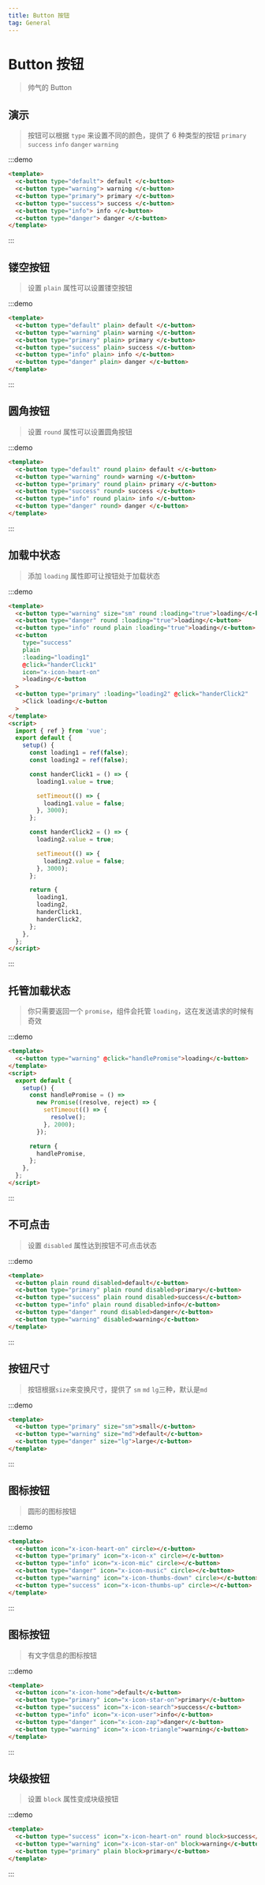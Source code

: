 ```yaml
---
title: Button 按钮
tag: General
---
```


# Button 按钮

> 帅气的 Button

## 演示

> 按钮可以根据 `type` 来设置不同的颜色，提供了 6 种类型的按钮 `primary` `success` `info` `danger` `warning`

:::demo

```html
<template>
  <c-button type="default"> default </c-button>
  <c-button type="warning"> warning </c-button>
  <c-button type="primary"> primary </c-button>
  <c-button type="success"> success </c-button>
  <c-button type="info"> info </c-button>
  <c-button type="danger"> danger </c-button>
</template>
```

:::

## 镂空按钮

> 设置 `plain` 属性可以设置镂空按钮

:::demo

```html
<template>
  <c-button type="default" plain> default </c-button>
  <c-button type="warning" plain> warning </c-button>
  <c-button type="primary" plain> primary </c-button>
  <c-button type="success" plain> success </c-button>
  <c-button type="info" plain> info </c-button>
  <c-button type="danger" plain> danger </c-button>
</template>
```

:::

## 圆角按钮

> 设置 `round` 属性可以设置圆角按钮

:::demo

```html
<template>
  <c-button type="default" round plain> default </c-button>
  <c-button type="warning" round> warning </c-button>
  <c-button type="primary" round plain> primary </c-button>
  <c-button type="success" round> success </c-button>
  <c-button type="info" round plain> info </c-button>
  <c-button type="danger" round> danger </c-button>
</template>
```

:::

## 加载中状态

> 添加 `loading` 属性即可让按钮处于加载状态

:::demo

```html
<template>
  <c-button type="warning" size="sm" round :loading="true">loading</c-button>
  <c-button type="danger" round :loading="true">loading</c-button>
  <c-button type="info" round plain :loading="true">loading</c-button>
  <c-button
    type="success"
    plain
    :loading="loading1"
    @click="handerClick1"
    icon="x-icon-heart-on"
    >loading</c-button
  >
  <c-button type="primary" :loading="loading2" @click="handerClick2"
    >Click loading</c-button
  >
</template>
<script>
  import { ref } from 'vue';
  export default {
    setup() {
      const loading1 = ref(false);
      const loading2 = ref(false);

      const handerClick1 = () => {
        loading1.value = true;

        setTimeout(() => {
          loading1.value = false;
        }, 3000);
      };

      const handerClick2 = () => {
        loading2.value = true;

        setTimeout(() => {
          loading2.value = false;
        }, 3000);
      };

      return {
        loading1,
        loading2,
        handerClick1,
        handerClick2,
      };
    },
  };
</script>
```

:::

## 托管加载状态

> 你只需要返回一个 `promise`，组件会托管 `loading`，这在发送请求的时候有奇效

:::demo

```html
<template>
  <c-button type="warning" @click="handlePromise">loading</c-button>
</template>
<script>
  export default {
    setup() {
      const handlePromise = () =>
        new Promise((resolve, reject) => {
          setTimeout(() => {
            resolve();
          }, 2000);
        });

      return {
        handlePromise,
      };
    },
  };
</script>
```

:::

## 不可点击

> 设置 `disabled` 属性达到按钮不可点击状态

:::demo

```html
<template>
  <c-button plain round disabled>default</c-button>
  <c-button type="primary" plain round disabled>primary</c-button>
  <c-button type="success" plain round disabled>success</c-button>
  <c-button type="info" plain round disabled>info</c-button>
  <c-button type="danger" round disabled>danger</c-button>
  <c-button type="warning" disabled>warning</c-button>
</template>
```

:::

## 按钮尺寸

> 按钮根据`size`来变换尺寸，提供了 `sm` `md` `lg`三种，默认是`md`

:::demo

```html
<template>
  <c-button type="primary" size="sm">small</c-button>
  <c-button type="warning" size="md">default</c-button>
  <c-button type="danger" size="lg">large</c-button>
</template>
```

:::

## 图标按钮

> 圆形的图标按钮

:::demo

```html
<template>
  <c-button icon="x-icon-heart-on" circle></c-button>
  <c-button type="primary" icon="x-icon-x" circle></c-button>
  <c-button type="info" icon="x-icon-mic" circle></c-button>
  <c-button type="danger" icon="x-icon-music" circle></c-button>
  <c-button type="warning" icon="x-icon-thumbs-down" circle></c-button>
  <c-button type="success" icon="x-icon-thumbs-up" circle></c-button>
</template>
```

:::

## 图标按钮

> 有文字信息的图标按钮

:::demo

```html
<template>
  <c-button icon="x-icon-home">default</c-button>
  <c-button type="primary" icon="x-icon-star-on">primary</c-button>
  <c-button type="success" icon="x-icon-search">success</c-button>
  <c-button type="info" icon="x-icon-user">info</c-button>
  <c-button type="danger" icon="x-icon-zap">danger</c-button>
  <c-button type="warning" icon="x-icon-triangle">warning</c-button>
</template>
```

:::

## 块级按钮

> 设置 `block` 属性变成块级按钮

:::demo

```html
<template>
  <c-button type="success" icon="x-icon-heart-on" round block>success</c-button>
  <c-button type="warning" icon="x-icon-star-on" block>warning</c-button>
  <c-button type="primary" plain block>primary</c-button>
</template>
```

:::
